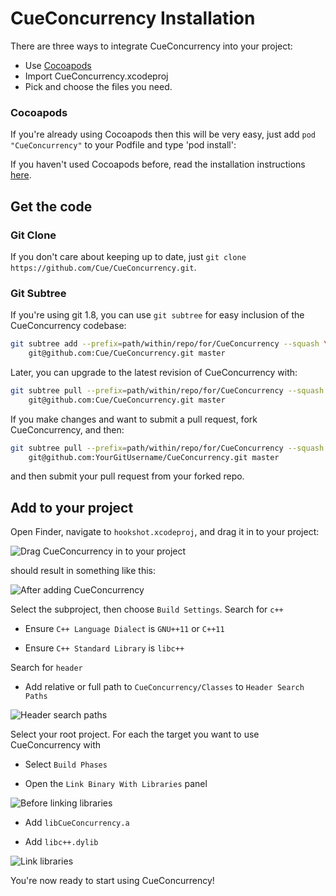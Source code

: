 # CueConcurrency Installation

There are three ways to integrate CueConcurrency into your project:
* Use [Cocoapods](http://cocoapods.org/)
* Import CueConcurrency.xcodeproj
* Pick and choose the files you need.

### Cocoapods
If you're already using Cocoapods then this will be very easy, just add `pod "CueConcurrency"` to your Podfile
and type 'pod install':

If you haven't used Cocoapods before, read the installation instructions [here](http://cocoapods.org/#install).

## Get the code

### Git Clone
If you don't care about keeping up to date, just `git clone https://github.com/Cue/CueConcurrency.git`.

### Git Subtree
If you're using git 1.8, you can use `git subtree` for easy inclusion of the CueConcurrency codebase:

~~~~~~~~~~~~.bash
git subtree add --prefix=path/within/repo/for/CueConcurrency --squash \
    git@github.com:Cue/CueConcurrency.git master
~~~~~~~~~~~~

Later, you can upgrade to the latest revision of CueConcurrency with:

~~~~~~~~~~~~.bash
git subtree pull --prefix=path/within/repo/for/CueConcurrency --squash \
    git@github.com:Cue/CueConcurrency.git master
~~~~~~~~~~~~

If you make changes and want to submit a pull request, fork CueConcurrency, and then:

~~~~~~~~~~~~.bash
git subtree pull --prefix=path/within/repo/for/CueConcurrency --squash \
    git@github.com:YourGitUsername/CueConcurrency.git master
~~~~~~~~~~~~

and then submit your pull request from your forked repo.

## Add to your project

Open Finder, navigate to `hookshot.xcodeproj`, and drag it in to your project:

![Drag CueConcurrency in to your project](https://raw.github.com/Cue/CueConcurrency/master/Documentation/Images/DragToProject.png)

should result in something like this:

![After adding CueConcurrency](https://raw.github.com/Cue/CueConcurrency/master/Documentation/Images/ShowInProject.png)

Select the subproject, then choose `Build Settings`.  Search for `c++`

* Ensure `C++ Language Dialect` is `GNU++11` or `C++11`

* Ensure `C++ Standard Library` is `libc++`

Search for `header`

* Add relative or full path to `CueConcurrency/Classes` to `Header Search Paths`

![Header search paths](https://raw.github.com/Cue/hookshot/master/Documentation/Images/HeaderSearchPaths.png)

Select your root project.  For each the target you want to use CueConcurrency with

* Select `Build Phases`

* Open the `Link Binary With Libraries` panel

![Before linking libraries](https://raw.github.com/Cue/hookshot/master/Documentation/Images/BeforeLinkLibraries.png)

* Add `libCueConcurrency.a`

* Add `libc++.dylib`

![Link libraries](https://raw.github.com/Cue/hookshot/master/Documentation/Images/LinkLibraries.png)

You're now ready to start using CueConcurrency!
